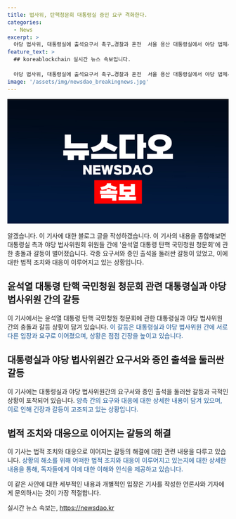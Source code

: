 ```yaml
---
title: 법사위, 탄핵청문회 대통령실 증인 요구 격화한다.
categories:
  - News
excerpt: >
  야당 법사위, 대통령실에 출석요구서 촉구…경찰과 혼전  서울 용산 대통령실에서 야당 법제사법위원회 위원들이 윤석열 대통령 탄핵 국민청원 청문회와 관련하여 대통령실 소속 증인들의 출석을 요구하며 항의를 펼쳤다. 법사위 야당 간사와 더불어민주당 의원 등이 19일과 26일 예정된 청문회에 출석할 것을 촉구하고, 경찰과 대치하며 출석요구서를 전달하는 등 혼전이 벌어졌다. 대통령실은 출석요구서를 받아들이지 않고, 이에 야당 의원들은 대통령실의 행동을 명백한 범죄 행위로 규정하며 항의를 이어갔다. 함세웅 신부와 이부영 자유언론실천재단 이사장 등도 윤석열 정권에 대한 촉구를 펼치며 대치 상황을 고발하고 있다.
feature_text: >
  ## koreablockchain 실시간 뉴스 속보입니다.

  야당 법사위, 대통령실에 출석요구서 촉구…경찰과 혼전  서울 용산 대통령실에서 야당 법제사법위원회 위원들이 윤석열 대통령 탄핵 국민청원 청문회와 관련하여 대통령실 소속 증인들의 출석을 요구하며 항의를 펼쳤다. 법사위 야당 간사와 더불어민주당 의원 등이 19일과 26일 예정된 청문회에 출석할 것을 촉구하고, 경찰과 대치하며 출석요구서를 전달하는 등 혼전이 벌어졌다. 대통령실은 출석요구서를 받아들이지 않고, 이에 야당 의원들은 대통령실의 행동을 명백한 범죄 행위로 규정하며 항의를 이어갔다. 함세웅 신부와 이부영 자유언론실천재단 이사장 등도 윤석열 정권에 대한 촉구를 펼치며 대치 상황을 고발하고 있다.
image: '/assets/img/newsdao_breakingnews.jpg'
---
```


<p><img src="/assets/img/newsdao_breakingnews.jpg" alt="koreablockchain 속보" /></p>

<p>알겠습니다. 이 기사에 대한 블로그 글을 작성하겠습니다. 이 기사의 내용을 종합해보면 대통령실 측과 야당 법사위원회 위원들 간에 '윤석열 대통령 탄핵 국민청원 청문회'에 관한 충돌과 갈등이 벌어졌습니다. 각종 요구서와 증인 출석을 둘러싼 갈등이 있었고, 이에 대한 법적 조치와 대응이 이루어지고 있는 상황입니다.</p>

<h2 data-ke-size="size26">윤석열 대통령 탄핵 국민청원 청문회 관련 대통령실과 야당 법사위원 간의 갈등</h2>

<p>이 기사에서는 윤석열 대통령 탄핵 국민청원 청문회에 관한 대통령실과 야당 법사위원 간의 충돌과 갈등 상황이 담겨 있습니다. <span style="color: #1a5490;">이 갈등은 대통령실과 야당 법사위원 간에 서로 다른 입장과 요구로 이어졌으며, 상황은 점점 긴장을 높이고 있습니다.</span></p>

<h2 data-ke-size="size26">대통령실과 야당 법사위원간 요구서와 증인 출석을 둘러싼 갈등</h2>

<p>이 기사에는 대통령실과 야당 법사위원간의 요구서와 증인 출석을 둘러싼 갈등과 극적인 상황이 포착되어 있습니다. <span style="color: #1a5490;">양측 간의 요구와 대응에 대한 상세한 내용이 담겨 있으며, 이로 인해 긴장과 갈등이 고조되고 있는 상황입니다.</span></p>

<h2 data-ke-size="size26">법적 조치와 대응으로 이어지는 갈등의 해결</h2>

<p>이 기사는 법적 조치와 대응으로 이어지는 갈등의 해결에 대한 관련 내용을 다루고 있습니다. <span style="color: #1a5490;">상황의 해소를 위해 어떠한 법적 조치와 대응이 이루어지고 있는지에 대한 상세한 내용을 통해, 독자들에게 이에 대한 이해와 인식을 제공하고 있습니다.</span></p>

<p>이 같은 사안에 대한 세부적인 내용과 개별적인 입장은 기사를 작성한 언론사와 기자에게 문의하시는 것이 가장 적절합니다.</p>
실시간 뉴스 속보는, <a href="https://newsdao.kr" rel="dofollow">https://newsdao.kr</a>



